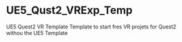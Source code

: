 # UE5_Qust2_VRExp_Temp
UE5 Quest2 VR Template
Template to start fres VR projets for Quest2 withou the UE5 Template
